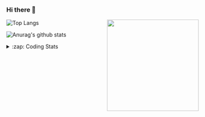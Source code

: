 ### Hi there 👋

<!--
**tao8687/tao8687** is a ✨ _special_ ✨ repository because its `README.md` (this file) appears on your GitHub profile.

Here are some ideas to get you started:

- 🔭 I’m currently working on ...
- 🌱 I’m currently learning ...
- 👯 I’m looking to collaborate on ...
- 🤔 I’m looking for help with ...
- 💬 Ask me about ...
- 📫 How to reach me: ...
- 😄 Pronouns: ...
- ⚡ Fun fact: ...
-->

<img align='right' src="https://media.giphy.com/media/M9gbBd9nbDrOTu1Mqx/giphy.gif" width="240">

  
![Top Langs](https://github-readme-stats.vercel.app/api/top-langs/?username=tao8687&layout=compact&title_color=23238E&text_color=A67D3D)

![Anurag's github stats](https://github-readme-stats.vercel.app/api?username=tao8687&show_icons=true&&text_color=A67D3D&title_color=23238E&show_icons=false&count_private=true&hide=stars)

<details>
  <summary>:zap: Coding Stats</summary>
  <br>
    
<!--START_SECTION:waka-->

```txt
From: 08 October 2025 - To: 15 October 2025

Bash         28 mins         █████████▓░░░░░░░░░░░░░░░   38.06 %
Markdown     19 mins         ██████▒░░░░░░░░░░░░░░░░░░   25.87 %
YAML         8 mins          ███░░░░░░░░░░░░░░░░░░░░░░   11.65 %
Python       6 mins          ██▒░░░░░░░░░░░░░░░░░░░░░░   09.11 %
Other        6 mins          ██░░░░░░░░░░░░░░░░░░░░░░░   08.55 %
```

<!--END_SECTION:waka-->
</details>
